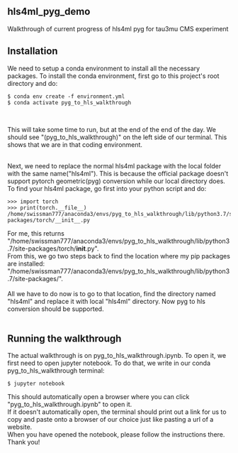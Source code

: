 ## hls4ml_pyg_demo
Walkthrough of current progress of hls4ml pyg for tau3mu CMS experiment

## Installation
We need to setup a conda environment to install all the necessary packages. To install the conda environment, first go to this project's root directory and do: <br />

```console
$ conda env create -f environment.yml
$ conda activate pyg_to_hls_walkthrough
```
<br />

This will take some time to run, but at the end of the end of the day. We should see "(pyg_to_hls_walkthrough)" on the left side of our terminal. This shows that we are in that coding environment.

<br />
Next, we need to replace the normal hls4ml package with the local folder with the same name("hls4ml"). This is because the official package doesn't support pytorch geometric(pyg) conversion while our local directory does.<br />
To find your hls4ml package, go first into your python script and do:<br />

```console
>>> import torch
>>> print(torch.__file__)
/home/swissman777/anaconda3/envs/pyg_to_hls_walkthrough/lib/python3.7/site-packages/torch/__init__.py
```

For me, this returns "/home/swissman777/anaconda3/envs/pyg_to_hls_walkthrough/lib/python3.7/site-packages/torch/__init__.py". <br />
From this, we go two steps back to find the location where my pip packages are installed: "/home/swissman777/anaconda3/envs/pyg_to_hls_walkthrough/lib/python3.7/site-packages/". <br />
 <br />
All we have to do now is to go to that location, find the directory named "hls4ml" and replace it with local "hls4ml" directory. Now pyg to hls conversion should be supported.<br />
<br />

## Running the walkthrough
The actual walkthrough is on pyg_to_hls_walkthrough.ipynb. To open it, we first need to open jupyter notebook. To do that, we write in our conda pyg_to_hls_walkthrough terminal:

```console
$ jupyter notebook
```

This should automatically open a browser where you can click "pyg_to_hls_walkthrough.ipynb" to open it. <br />
If it doesn't automatically open, the terminal should print out a link for us to copy and paste onto a browser of our choice just like pasting a url of a website. <br />
When you have opened the notebook, please follow the instructions there. Thank you!



